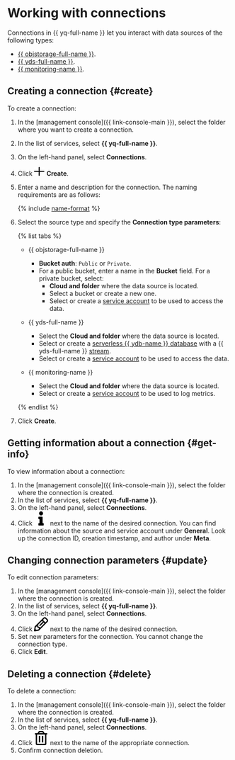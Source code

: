 # Working with connections

Connections in {{ yq-full-name }} let you interact with data sources of the following types:
* [{{ objstorage-full-name }}](../../storage/concepts/index.md).
* [{{ yds-full-name }}](../../data-streams/concepts/index.md).
* [{{ monitoring-name }}](../../monitoring/concepts/index.md).

## Creating a connection {#create}

To create a connection:

1. In the [management console]({{ link-console-main }}), select the folder where you want to create a connection.
1. In the list of services, select **{{ yq-full-name }}**.
1. On the left-hand panel, select **Connections**.
1. Click ![info](../../_assets/plus.svg) **Create**.
1. Enter a name and description for the connection. The naming requirements are as follows:

   {% include [name-format](../_includes/connection-name-format.md) %}

1. Select the source type and specify the **Connection type parameters**:

   {% list tabs %}

   - {{ objstorage-full-name }}

      * **Bucket auth**: `Public` or `Private`.
      * For a public bucket, enter a name in the **Bucket** field.
         For a private bucket, select:
         * **Cloud and folder** where the data source is located.
         * Select a bucket or create a new one.
         * Select or create a [service account](../../iam/concepts/users/service-accounts.md) to be used to access the data.

   - {{ yds-full-name }}

      * Select the **Cloud and folder** where the data source is located.
      * Select or create a [serverless {{ ydb-name }} database](../../ydb/) with a {{ yds-full-name }} [stream](../../data-streams/concepts/index.md).
      * Select or create a [service account](../../iam/concepts/users/service-accounts.md) to be used to access the data.

   - {{ monitoring-name }}

      * Select the **Cloud and folder** where the data source is located.
      * Select or create a [service account](../../iam/concepts/users/service-accounts.md) to be used to log metrics.

   {% endlist %}

1. Click **Create**.

## Getting information about a connection {#get-info}

To view information about a connection:

1. In the [management console]({{ link-console-main }}), select the folder where the connection is created.
1. In the list of services, select **{{ yq-full-name }}**.
1. On the left-hand panel, select **Connections**.
1. Click ![info](../../_assets/query/info.svg) next to the name of the desired connection. You can find information about the source and service account under **General**. Look up the connection ID, creation timestamp, and author under **Meta**.

## Changing connection parameters {#update}

To edit connection parameters:

1. In the [management console]({{ link-console-main }}), select the folder where the connection is created.
1. In the list of services, select **{{ yq-full-name }}**.
1. On the left-hand panel, select **Connections**.
1. Click ![pencil](../../_assets/query/pensil.svg) next to the name of the desired connection.
1. Set new parameters for the connection. You cannot change the connection type.
1. Click **Edit**.

## Deleting a connection {#delete}

To delete a connection:

1. In the [management console]({{ link-console-main }}), select the folder where the connection is created.
1. In the list of services, select **{{ yq-full-name }}**.
1. On the left-hand panel, select **Connections**.
1. Click ![delete](../../_assets/query/delete.svg) next to the name of the appropriate connection.
1. Confirm connection deletion.

